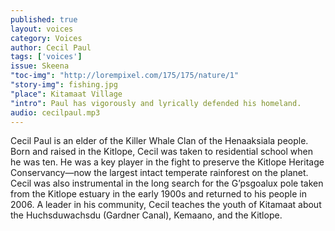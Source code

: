 ```yaml
---
published: true
layout: voices
category: Voices
author: Cecil Paul
tags: ['voices']
issue: Skeena
"toc-img": "http://lorempixel.com/175/175/nature/1"
"story-img": fishing.jpg
"place": Kitamaat Village
"intro": Paul has vigorously and lyrically defended his homeland.
audio: cecilpaul.mp3
---
```

Cecil Paul is an elder of the Killer Whale Clan of the Henaaksiala people. Born and raised in the Kitlope, Cecil was taken to residential school when he was ten. He was a key player in the fight to preserve the Kitlope Heritage Conservancy—now the largest intact temperate rainforest on the planet. Cecil was also instrumental in the long search for the G’psgoalux pole taken from the Kitlope estuary in the early 1900s and returned to his people in 2006. A leader in his community, Cecil teaches the youth of Kitamaat about the Huchsduwachsdu (Gardner Canal), Kemaano, and the Kitlope. 
